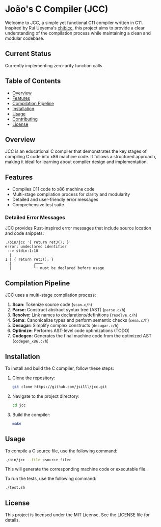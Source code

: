 # João's C Compiler (JCC)

Welcome to JCC, a simple yet functional C11 compiler written in C11. Inspired by Rui Ueyema's [chibicc](https://github.com/rui314/chibicc), this project aims to provide a clear understanding of the compilation process while maintaining a clean and modular codebase.

## Current Status

Currently implementing zero-arity function calls.

## Table of Contents

- [Overview](#overview)
- [Features](#features)
- [Compilation Pipeline](#compilation-pipeline)
- [Installation](#installation)
- [Usage](#usage)
- [Contributing](#contributing)
- [License](#license)

## Overview

JCC is an educational C compiler that demonstrates the key stages of compiling C code into x86 machine code. It follows a structured approach, making it ideal for learning about compiler design and implementation.

## Features

- Compiles C11 code to x86 machine code
- Multi-stage compilation process for clarity and modularity
- Detailed and user-friendly error messages
- Comprehensive test suite

### Detailed Error Messages

JCC provides Rust-inspired error messages that include source location and code snippets:

```
./bin/jcc '{ return ret3(); }'
error: undeclared identifier
 --> stdin:1:10
  |
1 | { return ret3(); }
  |          ┌───
  |          └─ must be declared before usage
```

## Compilation Pipeline

JCC uses a multi-stage compilation process:

1. **Scan:** Tokenize source code (`scan.c/h`)
2. **Parse:** Construct abstract syntax tree (AST) (`parse.c/h`)
3. **Resolve:** Link names to declarations/definitions (`resolve.c/h`)
4. **Sema:** Canonicalize types and perform semantic checks (`sema.c/h`)
5. **Desugar:** Simplify complex constructs (`desugar.c/h`)
6. **Optimize:** Performs AST-level code optimizations (TODO)
7. **Codegen:** Generates the final machine code from the optimized AST (`codegen_x86.c/h`)

## Installation

To install and build the C compiler, follow these steps:

1. Clone the repository:
    ```sh
    git clone https://github.com/jsilll/jcc.git
    ```
2. Navigate to the project directory:
    ```sh
    cd jcc
    ```
3. Build the compiler:
    ```sh
    make
    ```

## Usage

To compile a C source file, use the following command:

```sh
./bin/jcc --file <source_file>
```

This will generate the corresponding machine code or executable file.

To run the tests, use the following command:

```sh
./test.sh
```

## License

This project is licensed under the MIT License. See the LICENSE file for details.